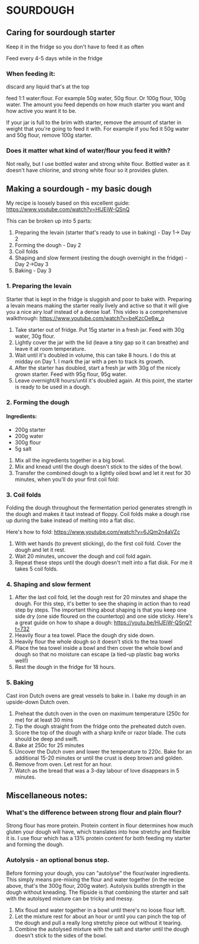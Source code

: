 # SOURDOUGH

## Caring for sourdough starter

Keep it in the fridge so you don't have to feed it as often

Feed every 4-5 days while in the fridge

### When feeding it:

discard any liquid that's at the top

feed 1:1 water:flour. For example 50g water, 50g flour. Or 100g flour, 100g water. The amount you feed depends on how much starter you want and how active you want it to be.

If your jar is full to the brim with starter, remove the amount of starter in weight that you're going to feed it with. For example if you fed it 50g water and 50g flour, remove 100g starter.

### Does it matter what kind of water/flour you feed it with?
Not really, but I use bottled water and strong white flour. Bottled water as it doesn't have chlorine, and strong white flour so it provides gluten.


## Making a sourdough - my basic dough
My recipe is loosely based on this excellent guide: https://www.youtube.com/watch?v=HlJEjW-QSnQ

This can be broken up into 5 parts:
1. Preparing the levain (starter that's ready to use in baking) - Day 1-> Day 2
2. Forming the dough - Day 2
3. Coil folds
4. Shaping and slow ferment (resting the dough overnight in the fridge) - Day 2->Day 3
5. Baking - Day 3

### 1. Preparing the levain
Starter that is kept in the fridge is sluggish and poor to bake with. Preparing a levain means making the starter really lively and active so that it will give you a nice airy loaf instead of a dense loaf. This video is a comprehensive walkthrough: https://www.youtube.com/watch?v=beKzcOe6w_o
1. Take starter out of fridge. Put 15g starter in a fresh jar. Feed with 30g water, 30g flour. 
2. Lightly cover the jar with the lid (leave a tiny gap so it can breathe) and leave it at room temperature.
3. Wait until it's doubled in volume, this can take 8 hours. I do this at midday on Day 1. I mark the jar with a pen to track its growth.
4. After the starter has doubled, start a fresh jar with 30g of the nicely grown starter. Feed with 95g flour, 95g water.
5. Leave overnight/8 hours/until it's doubled again. At this point, the starter is ready to be used in a dough.

### 2. Forming the dough
#### Ingredients:
* 200g starter
* 200g water
* 300g flour
* 5g salt
1. Mix all the ingredients together in a big bowl.
2. Mix and knead until the dough doesn't stick to the sides of the bowl.
3. Transfer the combined dough to a lightly oiled bowl and let it rest for 30 minutes, when you'll do your first coil fold:

### 3. Coil folds
Folding the dough throughout the fermentation period generates strength in the dough and makes it taut instead of floppy. Coil folds make a dough rise up during the bake instead of melting into a flat disc.

Here's how to fold: https://www.youtube.com/watch?v=6JQm2n4aVZc

1. With wet hands (to prevent sticking), do the first coil fold. Cover the dough and let it rest.
2. Wait 20 minutes, uncover the dough and coil fold again.
3. Repeat these steps until the dough doesn't melt into a flat disk. For me it takes 5 coil folds.

### 4. Shaping and slow ferment
1. After the last coil fold, let the dough rest for 20 minutes and shape the dough.
For this step, it's better to see the shaping in action than to read step by steps. The important thing about shaping is that you keep one side dry (one side floured on the countertop) and one side sticky. Here's a great guide on how to shape a dough: https://youtu.be/HlJEjW-QSnQ?t=732
2. Heavily flour a tea towel. Place the dough dry side down.
3. Heavily flour the whole dough so it doesn't stick to the tea towel
4. Place the tea towel inside a bowl and then cover the whole bowl and dough so that no moisture can escape (a tied-up plastic bag works well!)
5. Rest the dough in the fridge for 18 hours.

### 5. Baking
Cast iron Dutch ovens are great vessels to bake in. I bake my dough in an upside-down Dutch oven.
1. Preheat the dutch oven in the oven on maximum temperature (250c for me) for at least 30 mins
2. Tip the dough straight from the fridge onto the preheated dutch oven.
3. Score the top of the dough with a sharp knife or razor blade. The cuts should be deep and swift.
4. Bake at 250c for 25 minutes
5. Uncover the Dutch oven and lower the temperature to 220c. Bake for an additional 15-20 minutes or until the crust is deep brown and golden.
6. Remove from oven. Let rest for an hour.
7. Watch as the bread that was a 3-day labour of love disappears in 5 minutes.


## Miscellaneous notes:
### What's the difference between strong flour and plain flour?
Strong flour has more protein. Protein content in flour determines how much gluten your dough will have, which translates into how stretchy and flexible it is. I use flour which has a 13% protein content for both feeding my starter and forming the dough.

### Autolysis - an optional bonus step.
Before forming your dough, you can "autolyse" the flour/water ingredients. This simply means pre-mixing the flour and water together (in the recipe above, that's the 300g flour, 200g water). Autolysis builds strength in the dough without kneading. The flipside is that combining the starter and salt with the autolsyed mixture can be tricky and messy.

1. Mix floud and water together in a bowl until there's no loose flour left.
2. Let the mixture rest for about an hour or until you can pinch the top of the dough and pull a really long stretchy piece out without it tearing.
3. Combine the autolysed mixture with the salt and starter until the dough doesn't stick to the sides of the bowl.
